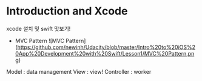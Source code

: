 # Introduction and Xcode

 xcode 설치 및 swift 맛보기!

 - MVC Pattern
![MVC Pattern] (https://github.com/newinh/Udacity/blob/master/Intro%20to%20iOS%20App%20Development%20with%20Swift/Lesson1/MVC%20Pattern.png)

 Model : data management
 View : view!
 Controller : worker
